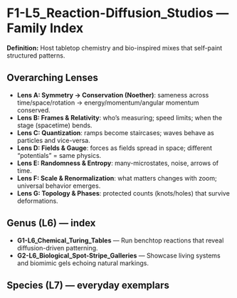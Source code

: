 # F1-L5_Reaction-Diffusion_Studios — Family Index
**Definition:** Host tabletop chemistry and bio-inspired mixes that self-paint structured patterns.
## Overarching Lenses

- **Lens A: Symmetry -> Conservation (Noether)**: sameness across time/space/rotation → energy/momentum/angular momentum conserved.
- **Lens B: Frames & Relativity**: who’s measuring; speed limits; when the stage (spacetime) bends.
- **Lens C: Quantization**: ramps become staircases; waves behave as particles and vice-versa.
- **Lens D: Fields & Gauge**: forces as fields spread in space; different “potentials” = same physics.
- **Lens E: Randomness & Entropy**: many-microstates, noise, arrows of time.
- **Lens F: Scale & Renormalization**: what matters changes with zoom; universal behavior emerges.
- **Lens G: Topology & Phases**: protected counts (knots/holes) that survive deformations.

## Genus (L6) — index
- **G1-L6_Chemical_Turing_Tables** — Run benchtop reactions that reveal diffusion-driven patterning.
- **G2-L6_Biological_Spot-Stripe_Galleries** — Showcase living systems and biomimic gels echoing natural markings.

## Species (L7) — everyday exemplars
